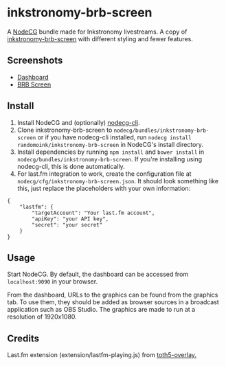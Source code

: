 # inkstronomy-brb-screen

A [NodeCG](http://github.com/nodecg/nodecg) bundle made for Inkstronomy livestreams. A copy of [inkstronomy-brb-screen](https://github.com/randomoink/inkstronomy-overlays) with different styling and fewer features.

## Screenshots

* [Dashboard](https://i.imgur.com/ODbymgQ.png)
* [BRB Screen](https://i.imgur.com/NJ93QlS.png)

## Install

1. Install NodeCG and (optionally) [nodecg-cli](https://github.com/nodecg/nodecg-cli).
2. Clone inkstronomy-brb-screen to `nodecg/bundles/inkstronomy-brb-screen` or if you have nodecg-cli installed, run `nodecg install randomoink/inkstronomy-brb-screen` in NodeCG's install directory.
3. Install dependencies by running `npm install` and `bower install` in `nodecg/bundles/inkstronomy-brb-screen`. If you're installing using nodecg-cli, this is done automatically.
4. For last.fm integration to work, create the configuration file at `nodecg/cfg/inkstronomy-brb-screen.json`.
It should look something like this, just replace the placeholders with your own information:
```
{
	"lastfm": {
		"targetAccount": "Your last.fm account",
		"apiKey": "your API key",
		"secret": "your secret"
	}
}
```

## Usage

Start NodeCG. By default, the dashboard can be accessed from `localhost:9090` in your browser.

From the dashboard, URLs to the graphics can be found from the graphics tab. To use them, they should be added as browser sources in a broadcast application such as OBS Studio. The graphics are made to run at a resolution of 1920x1080.

## Credits

Last.fm extension (extension/lastfm-playing.js) from [toth5-overlay.](https://github.com/TipoftheHats/toth5-overlay)